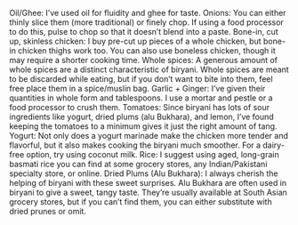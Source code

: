 Oil/Ghee: I’ve used oil for fluidity and ghee for taste.
Onions: You can either thinly slice them (more traditional) or finely chop. If using a food processor to do this, pulse to chop so that it doesn’t blend into a paste.
Bone-in, cut up, skinless chicken: I buy pre-cut up pieces of a whole chicken, but bone-in chicken thighs work too. You can also use boneless chicken, though it may require a shorter cooking time.
Whole spices: A generous amount of whole spices are a distinct characteristic of biryani. Whole spices are meant to be discarded while eating, but if you don’t want to bite into them, feel free place them in a spice/muslin bag.
Garlic + Ginger: I’ve given their quantities in whole form and tablespoons. I use a mortar and pestle or a food processor to crush them.
Tomatoes: Since biryani has lots of sour ingredients like yogurt, dried plums (alu Bukhara), and lemon, I’ve found keeping the tomatoes to a minimum gives it just the right amount of tang.
Yogurt: Not only does a yogurt marinade make the chicken more tender and flavorful, but it also makes cooking the biryani much smoother. For a dairy-free option, try using coconut milk.
Rice: I suggest using aged, long-grain basmati rice you can find at some grocery stores, any Indian/Pakistani specialty store, or online.
Dried Plums (Alu Bukhara): I always cherish the helping of biryani with these sweet surprises. Alu Bukhara are often used in biryani to give a sweet, tangy taste. They’re usually available at South Asian grocery stores, but if you can’t find them, you can either substitute with dried prunes or omit.

